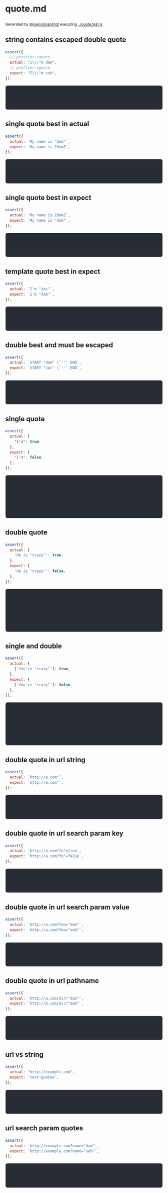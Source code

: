 # quote.md

<sub>
  Generated by <a href="https://github.com/jsenv/core/tree/main/packages/independent/snapshot">@jsenv/snapshot</a> executing <a href="../quote.test.js">../quote.test.js</a>
</sub>

## string contains escaped double quote

```js
assert({
  // prettier-ignore
  actual: "I\\\"m dam",
  // prettier-ignore
  expect: "I\\\"m seb",
});
```

![img](quote/string_contains_escaped_double_quote_throw.svg)

## single quote best in actual

```js
assert({
  actual: `My name is "dam"`,
  expect: `My name is ZdamZ`,
});
```

![img](quote/single_quote_best_in_actual_throw.svg)

## single quote best in expect

```js
assert({
  actual: `My name is ZdamZ`,
  expect: `My name is "dam"`,
});
```

![img](quote/single_quote_best_in_expect_throw.svg)

## template quote best in expect

```js
assert({
  actual: `I'm "zac"`,
  expect: `I'm "dam"`,
});
```

![img](quote/template_quote_best_in_expect_throw.svg)

## double best and must be escaped

```js
assert({
  actual: `START "dam" \`''' END`,
  expect: `START "zac" \`''' END`,
});
```

![img](quote/double_best_and_must_be_escaped_throw.svg)

## single quote

```js
assert({
  actual: {
    "I'm": true,
  },
  expect: {
    "I'm": false,
  },
});
```

![img](quote/single_quote_throw.svg)

## double quote

```js
assert({
  actual: {
    'He is "crazy"': true,
  },
  expect: {
    'He is "crazy"': false,
  },
});
```

![img](quote/double_quote_throw.svg)

## single and double

```js
assert({
  actual: {
    [`You're "crazy"`]: true,
  },
  expect: {
    [`You're "crazy"`]: false,
  },
});
```

![img](quote/single_and_double_throw.svg)

## double quote in url string

```js
assert({
  actual: `http://a.com"`,
  expect: `http://b.com"`,
});
```

![img](quote/double_quote_in_url_string_throw.svg)

## double quote in url search param key

```js
assert({
  actual: `http://a.com?fo"=true`,
  expect: `http://a.com?fo"=false`,
});
```

![img](quote/double_quote_in_url_search_param_key_throw.svg)

## double quote in url search param value

```js
assert({
  actual: `http://a.com?foo="dam"`,
  expect: `http://a.com?foo="seb"`,
});
```

![img](quote/double_quote_in_url_search_param_value_throw.svg)

## double quote in url pathname

```js
assert({
  actual: `http://a.com/dir/"dam"`,
  expect: `http://b.com/dir/"dam"`,
});
```

![img](quote/double_quote_in_url_pathname_throw.svg)

## url vs string

```js
assert({
  actual: "http://example.com",
  expect: `test"quotes`,
});
```

![img](quote/url_vs_string_throw.svg)

## url search param quotes

```js
assert({
  actual: `http://example.com?name="dam"`,
  expect: `http://example.com?name="seb"`,
});
```

![img](quote/url_search_param_quotes_throw.svg)